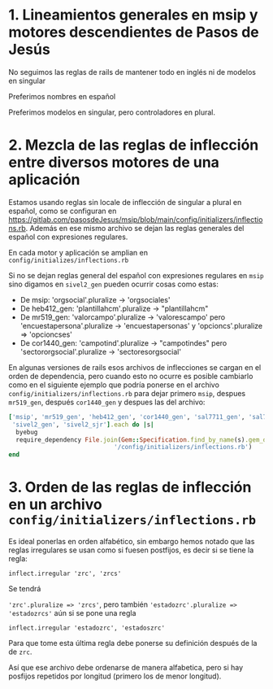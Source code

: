 
# 1. Lineamientos generales en msip y motores descendientes de Pasos de Jesús

No seguimos las reglas de rails de mantener todo en inglés ni de
modelos en singular
 
Preferimos nombres en español

Preferimos modelos en singular, pero controladores en plural.

# 2. Mezcla de las reglas de inflección entre diversos motores de una aplicación

Estamos usando reglas sin locale de inflección de singular a plural
en español, como se configuran en 
<https://gitlab.com/pasosdeJesus/msip/blob/main/config/initializers/inflections.rb>.
Además en ese mismo archivo se dejan las reglas generales del español con expresiones 
regulares.

En cada motor y aplicación se amplian en `config/initializes/inflections.rb`

Si no se dejan reglas general del español con expresiones regulares en `msip` sino digamos en 
`sivel2_gen` pueden ocurrir cosas como estas:
* De msip:  'orgsocial'.pluralize -> 'orgsociales'
* De heb412_gen: 'plantillahcm'.pluralize -> "plantillahcm"
* De mr519_gen: 'valorcampo'.pluralize -> 'valorescampo' pero 
  'encuestapersona'.pluralize -> 'encuestapersonas' y 
  'opcioncs'.pluralize => 'opcioncses'
* De cor1440_gen: 'campotind'.pluralize -> "campotindes" pero 
 'sectororgsocial'.pluralize -> 'sectoresorgsocial'

En algunas versiones de rails esos archivos de inflecciones se
cargan en el orden de dependencia, pero cuando esto no ocurre 
es posible cambiarlo como en el siguiente ejemplo que podría ponerse
en el archivo `config/initializers/inflections.rb`  para dejar 
primero `msip`, despues `mr519_gen`, después `cor1440_gen` y despues 
las del archivo:

```rb
['msip', 'mr519_gen', 'heb412_gen', 'cor1440_gen', 'sal7711_gen', 'sal7711_web',
 'sivel2_gen', 'sivel2_sjr'].each do |s|
  byebug
  require_dependency File.join(Gem::Specification.find_by_name(s).gem_dir,
                             '/config/initializers/inflections.rb')
end
```


# 3. Orden de las reglas de inflección en un archivo `config/initializers/inflections.rb`

Es ideal ponerlas en orden alfabético, sin embargo hemos notado que las 
reglas irregulares se usan como si fuesen postfijos, es decir si se tiene 
la regla:
```
inflect.irregular 'zrc', 'zrcs'
```

Se tendrá

 `'zrc'.pluralize => 'zrcs'`, pero también `'estadozrc'.pluralize => 'estadozrcs'` 
 aún si se pone una regla 
```
inflect.irregular 'estadozrc', 'estadoszrc'
```

Para que tome esta última regla debe ponerse su definición después de la de `zrc`.

Así que ese archivo debe ordenarse de manera alfabetica, pero si hay 
posfijos repetidos por longitud (primero los de menor longitud).
